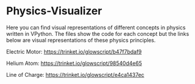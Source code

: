 # Physics-Visualizer

Here you can find visual representations of different concepts in physics written in VPython.
The files show the code for each concept but the links below are visual representations of these physics principles.

Electric Motor: 
https://trinket.io/glowscript/b47f7bdaf9

Helium Atom: 
https://trinket.io/glowscript/98540d4e65

Line of Charge: 
https://trinket.io/glowscript/e4ca1437ec
